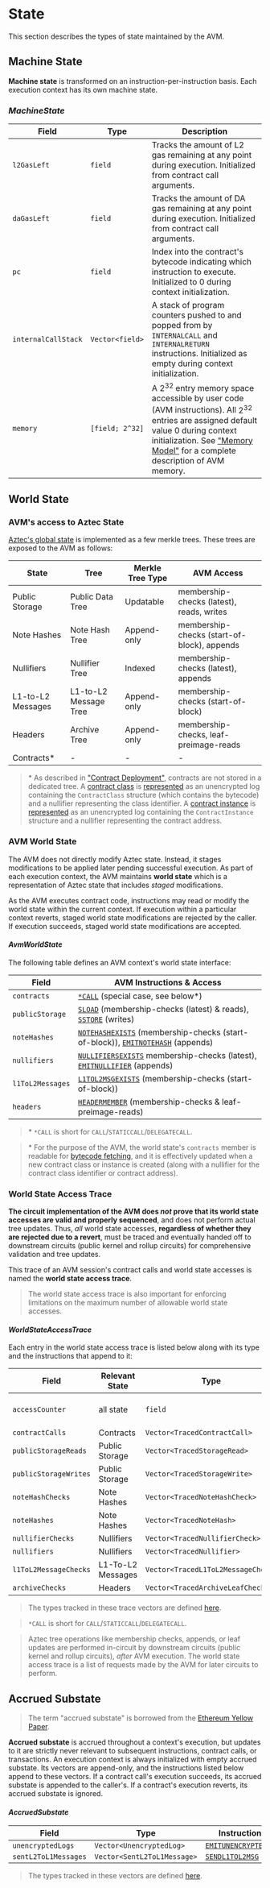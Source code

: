 # State

This section describes the types of state maintained by the AVM.

## Machine State

**Machine state** is transformed on an instruction-per-instruction basis. Each execution context has its own machine state.

### _MachineState_

| Field                 | Type            | Description |
| ---                   | ---             | ---         |
| `l2GasLeft`           | `field`         | Tracks the amount of L2 gas remaining at any point during execution. Initialized from contract call arguments. |
| `daGasLeft`           | `field`         | Tracks the amount of DA gas remaining at any point during execution. Initialized from contract call arguments. |
| `pc`                  | `field`         | Index into the contract's bytecode indicating which instruction to execute. Initialized to 0 during context initialization. |
| `internalCallStack`   | `Vector<field>` | A stack of program counters pushed to and popped from by `INTERNALCALL` and `INTERNALRETURN` instructions. Initialized as empty during context initialization. |
| `memory`              | `[field; 2^32]` | A $2^{32}$ entry memory space accessible by user code (AVM instructions). All $2^{32}$ entries are assigned default value 0 during context initialization. See ["Memory Model"](./memory-model) for a complete description of AVM memory. |

<!-- TODO(4608): formally define memory's type - not just an array of fields, but tagged... -->

## World State

### AVM's access to Aztec State

[Aztec's global state](../state) is implemented as a few merkle trees. These trees are exposed to the AVM as follows:

| State             | Tree                  | Merkle Tree Type | AVM Access |
| ---               | ---                   | ---              | ---        |
| Public Storage    | Public Data Tree      | Updatable        | membership-checks (latest), reads, writes   |
| Note Hashes       | Note Hash Tree        | Append-only      | membership-checks (start-of-block), appends |
| Nullifiers        | Nullifier Tree        | Indexed          | membership-checks (latest), appends         |
| L1-to-L2 Messages | L1-to-L2 Message Tree | Append-only      | membership-checks (start-of-block)          |
| Headers           | Archive Tree          | Append-only      | membership-checks, leaf-preimage-reads      |
| Contracts\*       | -                     | -                | - |

> \* As described in ["Contract Deployment"](../contract-deployment), contracts are not stored in a dedicated tree. A [contract class](../contract-deployment/classes) is [represented](../contract-deployment/classes#registration) as an unencrypted log containing the `ContractClass` structure (which contains the bytecode) and a nullifier representing the class identifier. A [contract instance](../contract-deployment/instances) is [represented](../contract-deployment/classes#registration) as an unencrypted log containing the `ContractInstance` structure and a nullifier representing the contract address.

### AVM World State

The AVM does not directly modify Aztec state. Instead, it stages modifications to be applied later pending successful execution. As part of each execution context, the AVM maintains **world state** which is a representation of Aztec state that includes _staged_ modifications.

As the AVM executes contract code, instructions may read or modify the world state within the current context. If execution within a particular context reverts, staged world state modifications are rejected by the caller. If execution succeeds, staged world state modifications are accepted.

#### _AvmWorldState_

The following table defines an AVM context's world state interface:

| Field            | AVM Instructions & Access |
| ---              | ---                       |
| `contracts`      | [`*CALL`](./instruction-set#isa-section-call) (special case, see below\*)           |
| `publicStorage`  | [`SLOAD`](./instruction-set#isa-section-sload) (membership-checks (latest) & reads), [`SSTORE`](./instruction-set#isa-section-sstore) (writes)                                |
| `noteHashes`     | [`NOTEHASHEXISTS`](./instruction-set#isa-section-notehashexists) (membership-checks (start-of-block)), [`EMITNOTEHASH`](./instruction-set#isa-section-emitnotehash) (appends) |
| `nullifiers`     | [`NULLIFIERSEXISTS`](./instruction-set#isa-section-nullifierexists) membership-checks (latest), [`EMITNULLIFIER`](./instruction-set#isa-section-emitnullifier) (appends)      |
| `l1ToL2Messages` | [`L1TOL2MSGEXISTS`](./instruction-set#isa-section-l1tol2msgexists) (membership-checks (start-of-block))                                                                       |
| `headers`        | [`HEADERMEMBER`](./instruction-set#isa-section-headermember) (membership-checks & leaf-preimage-reads)                                                                        |

> \* `*CALL` is short for `CALL`/`STATICCALL`/`DELEGATECALL`.

> \* For the purpose of the AVM, the world state's `contracts` member is readable for [bytecode fetching](./execution#bytecode-fetch-and-decode), and it is effectively updated when a new contract class or instance is created (along with a nullifier for the contract class identifier or contract address).

### World State Access Trace

**The circuit implementation of the AVM does _not_ prove that its world state accesses are valid and properly sequenced**, and does not perform actual tree updates. Thus, _all_ world state accesses, **regardless of whether they are rejected due to a revert**, must be traced and eventually handed off to downstream circuits (public kernel and rollup circuits) for comprehensive validation and tree updates.

This trace of an AVM session's contract calls and world state accesses is named the **world state access trace**.

> The world state access trace is also important for enforcing limitations on the maximum number of allowable world state accesses.

#### _WorldStateAccessTrace_

Each entry in the world state access trace is listed below along with its type and the instructions that append to it:

| Field                 | Relevant State    | Type                               | Instructions           |
| ---                   | ---               | ---                                | ---                    |
| `accessCounter`       | all state         | `field`                            | incremented by all instructions below |
| `contractCalls`       | Contracts         | `Vector<TracedContractCall>`       | [`*CALL`](./instruction-set#isa-section-call)                       |
| `publicStorageReads`  | Public Storage    | `Vector<TracedStorageRead>`        | [`SLOAD`](./instruction-set#isa-section-sload)                      |
| `publicStorageWrites` | Public Storage    | `Vector<TracedStorageWrite>`       | [`SSTORE`](./instruction-set#isa-section-sstore)                    |
| `noteHashChecks`      | Note Hashes       | `Vector<TracedNoteHashCheck>`      | [`NOTEHASHEXISTS`](./instruction-set#isa-section-notehashexists)    |
| `noteHashes`       | Note Hashes       | `Vector<TracedNoteHash>`           | [`EMITNOTEHASH`](./instruction-set#isa-section-emitnotehash)        |
| `nullifierChecks`     | Nullifiers        | `Vector<TracedNullifierCheck>`     | [`NULLIFIERSEXISTS`](./instruction-set#isa-section-nullifierexists) |
| `nullifiers`       | Nullifiers        | `Vector<TracedNullifier>`          | [`EMITNULLIFIER`](./instruction-set#isa-section-emitnullifier)      |
| `l1ToL2MessageChecks` | L1-To-L2 Messages | `Vector<TracedL1ToL2MessageCheck>` | [`L1TOL2MSGEXISTS`](./instruction-set#isa-section-l1tol2msgexists)    |
| `archiveChecks`       | Headers           | `Vector<TracedArchiveLeafCheck>`   | [`HEADERMEMBER`](./instruction-set#isa-section-headermember)        |

> The types tracked in these trace vectors are defined [here](./type-structs).

> `*CALL` is short for `CALL`/`STATICCALL`/`DELEGATECALL`.

> Aztec tree operations like membership checks, appends, or leaf updates are performed in-circuit by downstream circuits (public kernel and rollup circuits), _after_ AVM execution. The world state access trace is a list of requests made by the AVM for later circuits to perform.

## Accrued Substate

> The term "accrued substate" is borrowed from the [Ethereum Yellow Paper](https://ethereum.github.io/yellowpaper/paper.pdf).

**Accrued substate** is accrued throughout a context's execution, but updates to it are strictly never relevant to subsequent instructions, contract calls, or transactions. An execution context is always initialized with empty accrued substate. Its vectors are append-only, and the instructions listed below append to these vectors. If a contract call's execution succeeds, its accrued substate is appended to the caller's. If a contract's execution reverts, its accrued substate is ignored.

#### _AccruedSubstate_

| Field                | Type                        | Instructions      |
| ---                  | ---                         | ---               |
| `unencryptedLogs`    | `Vector<UnencryptedLog>`    | [`EMITUNENCRYPTEDLOG`](./instruction-set#isa-section-emitunencryptedlog)          |
| `sentL2ToL1Messages` | `Vector<SentL2ToL1Message>` | [`SENDL1TOL2MSG`](./instruction-set#isa-section-sendl2tol1msg) |

> The types tracked in these vectors are defined [here](./type-structs).

